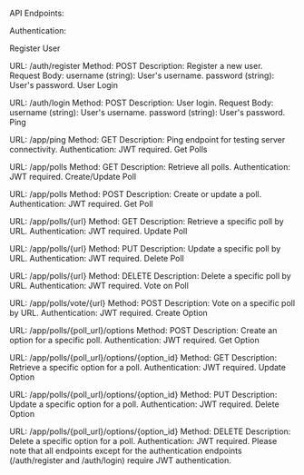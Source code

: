 API Endpoints:

Authentication:

Register User

URL: /auth/register
Method: POST
Description: Register a new user.
Request Body:
username (string): User's username.
password (string): User's password.
User Login

URL: /auth/login
Method: POST
Description: User login.
Request Body:
username (string): User's username.
password (string): User's password.
Ping

URL: /app/ping
Method: GET
Description: Ping endpoint for testing server connectivity.
Authentication: JWT required.
Get Polls

URL: /app/polls
Method: GET
Description: Retrieve all polls.
Authentication: JWT required.
Create/Update Poll

URL: /app/polls
Method: POST
Description: Create or update a poll.
Authentication: JWT required.
Get Poll

URL: /app/polls/{url}
Method: GET
Description: Retrieve a specific poll by URL.
Authentication: JWT required.
Update Poll

URL: /app/polls/{url}
Method: PUT
Description: Update a specific poll by URL.
Authentication: JWT required.
Delete Poll

URL: /app/polls/{url}
Method: DELETE
Description: Delete a specific poll by URL.
Authentication: JWT required.
Vote on Poll

URL: /app/polls/vote/{url}
Method: POST
Description: Vote on a specific poll by URL.
Authentication: JWT required.
Create Option

URL: /app/polls/{poll_url}/options
Method: POST
Description: Create an option for a specific poll.
Authentication: JWT required.
Get Option

URL: /app/polls/{poll_url}/options/{option_id}
Method: GET
Description: Retrieve a specific option for a poll.
Authentication: JWT required.
Update Option

URL: /app/polls/{poll_url}/options/{option_id}
Method: PUT
Description: Update a specific option for a poll.
Authentication: JWT required.
Delete Option

URL: /app/polls/{poll_url}/options/{option_id}
Method: DELETE
Description: Delete a specific option for a poll.
Authentication: JWT required.
Please note that all endpoints except for the authentication endpoints (/auth/register and /auth/login) require JWT authentication.